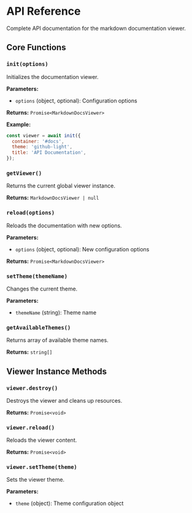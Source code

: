 # API Reference

Complete API documentation for the markdown documentation viewer.

## Core Functions

### `init(options)`

Initializes the documentation viewer.

**Parameters:**

- `options` (object, optional): Configuration options

**Returns:** `Promise<MarkdownDocsViewer>`

**Example:**

```javascript
const viewer = await init({
  container: '#docs',
  theme: 'github-light',
  title: 'API Documentation',
});
```

### `getViewer()`

Returns the current global viewer instance.

**Returns:** `MarkdownDocsViewer | null`

### `reload(options)`

Reloads the documentation with new options.

**Parameters:**

- `options` (object, optional): New configuration options

**Returns:** `Promise<MarkdownDocsViewer>`

### `setTheme(themeName)`

Changes the current theme.

**Parameters:**

- `themeName` (string): Theme name

### `getAvailableThemes()`

Returns array of available theme names.

**Returns:** `string[]`

## Viewer Instance Methods

### `viewer.destroy()`

Destroys the viewer and cleans up resources.

**Returns:** `Promise<void>`

### `viewer.reload()`

Reloads the viewer content.

**Returns:** `Promise<void>`

### `viewer.setTheme(theme)`

Sets the viewer theme.

**Parameters:**

- `theme` (object): Theme configuration object
